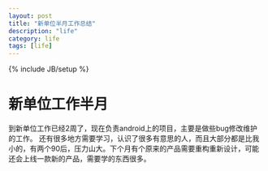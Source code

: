```yaml
---
layout: post
title: "新单位半月工作总结"
description: "life"
category: life
tags: [life]
---
```

{% include JB/setup %}

新单位工作半月
======================

到新单位工作已经2周了，现在负责android上的项目，主要是做些bug修改维护的工作。
还有很多地方需要学习，认识了很多有意思的人，而且大部分都是比我小的，有两个90后，压力山大。下个月有个原来的产品需要重构重新设计，可能还会上线一款新的产品，需要学的东西很多。
